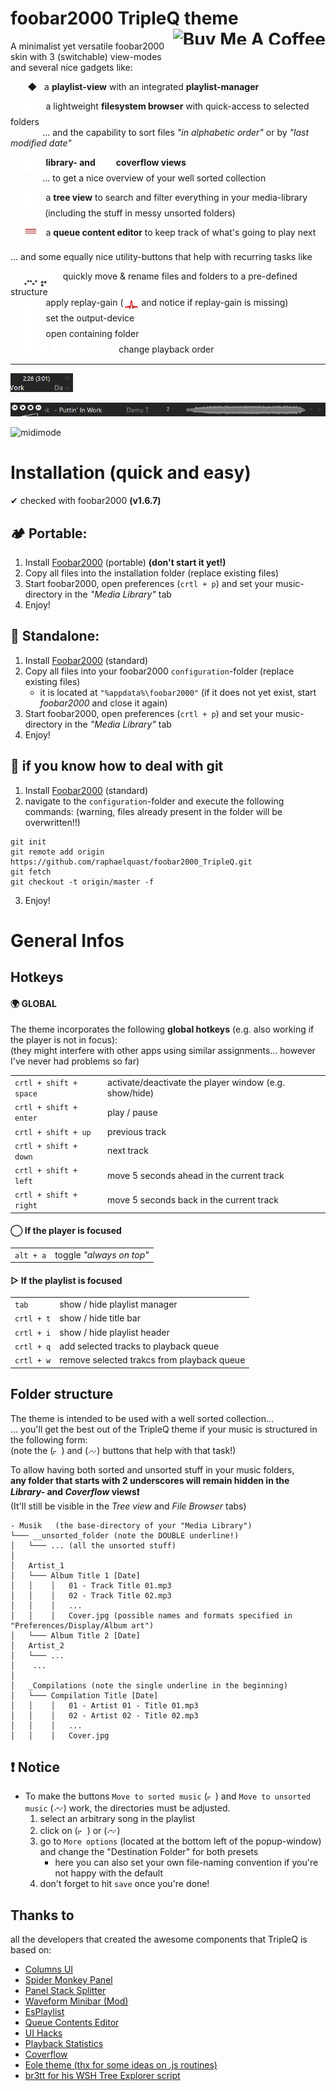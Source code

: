# foobar2000 TripleQ theme <a href="https://www.buymeacoffee.com/raphaelquast" target="_blank"><img src="https://www.buymeacoffee.com/assets/img/custom_images/yellow_img.png" alt="Buy Me A Coffee" align="right" style="height: 25px !important;" ></a>


A minimalist yet versatile foobar2000 skin with 3 (switchable) view-modes  
and several nice gadgets like:

&nbsp;&nbsp;&nbsp;&nbsp;
&nbsp;&nbsp;◆&nbsp;&nbsp; a **playlist-view** with an integrated **playlist-manager**  

&nbsp;&nbsp;&nbsp;&nbsp;
<img src="themes/TripleQ/src/Images/filesystem_sel.png" height="25" align="top">
&nbsp;
a lightweight **filesystem browser**  with quick-access to selected folders   
&nbsp;&nbsp;&nbsp;&nbsp;&nbsp;&nbsp;&nbsp;&nbsp;&nbsp;&nbsp;&nbsp;&nbsp;
... and the capability to sort files _"in alphabetic order"_ or by _"last modified date"_

&nbsp;&nbsp;&nbsp;&nbsp;
<img src="themes/TripleQ/src/Images/library_sel.png" height="25" align="top">
&nbsp;
**library- and**
<img src="themes/TripleQ/src/Images/coverflow_sel.png" height="25" align="top"> 
**coverflow views**  
&nbsp;&nbsp;&nbsp;&nbsp;&nbsp;&nbsp;&nbsp;&nbsp;&nbsp;&nbsp;&nbsp;&nbsp;
... to get a nice overview of your well sorted collection
  
&nbsp;&nbsp;&nbsp;&nbsp;
<img src="themes/TripleQ/src/Images/treeview_sel.png" height="25" align="top">
&nbsp;
a **tree view** to search and filter everything in your media-library  
&nbsp;&nbsp;&nbsp;&nbsp;&nbsp;&nbsp;&nbsp;&nbsp;&nbsp;&nbsp;&nbsp;&nbsp;&nbsp;
(including the stuff in messy unsorted folders)

&nbsp;&nbsp;&nbsp;&nbsp;
<img src="themes/TripleQ/src/Images/queuebutton_3_sel.png" height="25" align="top"> 
&nbsp;
a **queue content editor** to keep track of what's going to play next

... and some equally nice utility-buttons that help with recurring tasks like

&nbsp;&nbsp;&nbsp;&nbsp;
<img src="themes/TripleQ/src/Images/move_to_unsorted_music_sel.png" height="25" align="top">
<img src="themes/TripleQ/src/Images/move_to_sorted_music_sel.png" height="25" align="top">
&nbsp;
 quickly move & rename files and folders to a pre-defined structure  
&nbsp;&nbsp;&nbsp;&nbsp;
<img src="themes/TripleQ/src/Images/replaygain_tracks_sel.png" height="25" align="top">
&nbsp;
apply replay-gain (<img src="themes/TripleQ/src/Images/replaygain_tracks_noinfo.png" height="25" align="top">
and notice if replay-gain is missing)  
&nbsp;&nbsp;&nbsp;&nbsp;
<img src="themes/TripleQ/src/Images/playback_device_sel.png" height="25" align="top">
&nbsp;
set the output-device  
&nbsp;&nbsp;&nbsp;&nbsp;
<img src="themes/TripleQ/src/Images/open_containing_folder_sel.png" height="25" align="top">
&nbsp;
open containing folder  
&nbsp;&nbsp;&nbsp;&nbsp;
<img src="themes/TripleQ/src/Images/playback_linear.png" height="18" align="top">
<img src="themes/TripleQ/src/Images/playback_random.png" height="18" align="top"> 
<img src="themes/TripleQ/src/Images/playback_repeat_playlist.png" height="18" align="top">
<img src="themes/TripleQ/src/Images/playback_repeat_track.png" height="18" align="top">
<img src="themes/TripleQ/src/Images/playback_shuffle_tracks.png" height="18" align="top">
<img src="themes/TripleQ/src/Images/playback_shuffle_albums.png" height="18" align="top">
<img src="themes/TripleQ/src/Images/playback_shuffle_folders.png" height="18" align="top">
change playback order  

---------

![minimode](_images/minimode.gif?raw=true "Minimode")


![midimode](_images/midimode.gif?raw=true "Midimode")


![midimode](_images/animation_small.gif?raw=true "Maximode")

# Installation (quick and easy)
✔ checked with foobar2000 **(v1.6.7)**

## 🏕 Portable:

1) Install [Foobar2000](https://www.foobar2000.org/) (portable) **(don't start it yet!)**
2) Copy all files into the installation folder (replace existing files)
3) Start foobar2000, open preferences (`crtl + p`) and set your music-directory in the *"Media Library"* tab
4) Enjoy!

## 🏡 Standalone:

1) Install [Foobar2000](https://www.foobar2000.org/) (standard)  
2) Copy all files into your foobar2000 `configuration`-folder (replace existing files)
   - it is located at `"%appdata%\foobar2000"` 
     (if it does not yet exist, start *foobar2000* and close it again)
3) Start foobar2000, open preferences (`crtl + p`) and set your music-directory in the *"Media Library"* tab
4) Enjoy!

## 🌌  if you know how to deal with **git**

1. Install [Foobar2000](https://www.foobar2000.org/) (standard) 
2. navigate to the `configuration`-folder and execute the following commands:
   (warning, files already present in the folder will be overwritten!!)

```
git init
git remote add origin https://github.com/raphaelquast/foobar2000_TripleQ.git
git fetch
git checkout -t origin/master -f
```

3. Enjoy!

# General Infos

## Hotkeys

#### 🌍 GLOBAL

The theme incorporates the following **global hotkeys** (e.g. also working if the player is not in focus):  
(they might interfere with other apps using similar assignments... however I've never had problems so far)


| | |
| --- | --- |
|`crtl + shift + space` | activate/deactivate the player window (e.g. show/hide) |
|`crtl + shift + enter` |  play / pause |
|`crtl + shift + up   ` | previous track |
|`crtl + shift + down ` | next track |
|`crtl + shift + left ` | move 5 seconds ahead in the current track |
|`crtl + shift + right` | move 5 seconds back in the current track |

#### ◯ If the player is focused
| | |
| --- | --- |
|`alt + a` |  toggle *"always on top"* |

#### ▷ If the playlist is focused
| | |
| --- | --- |
|`tab` | show / hide playlist manager |
|`crtl + t` |show / hide title bar |
|`crtl + i` | show / hide playlist header |
|`crtl + q` | add selected tracks to playback queue |
|`crtl + w` | remove selected trakcs from playback queue |

## Folder structure

The theme is intended to be used with a well sorted collection...  
... you'll get the best out of the TripleQ theme if your music is structured in the following form:  
(note the (<img src="themes/TripleQ/src/Images/move_to_sorted_music_sel.png" height="14">) and (<img src="themes/TripleQ/src/Images/move_to_unsorted_music_sel.png" height="14">) buttons that help with that task!)

To allow having both sorted and unsorted stuff in your music folders,  
**any folder that starts with 2 underscores will remain hidden in the *Library-* and *Coverflow* views❗**   
(It'll still be visible in the *Tree view* and *File Browser* tabs)

```
- Musik   (the base-directory of your "Media Library")
└─── __unsorted_folder (note the DOUBLE underline!)
│   └─── ... (all the unsorted stuff)
│
│   Artist_1
│   └─── Album Title 1 [Date]
│   │    │   01 - Track Title 01.mp3
│   │    │   02 - Track Title 02.mp3 
│   │    │   ...
│   │    │   Cover.jpg (possible names and formats specified in "Preferences/Display/Album art")
│   └─── Album Title 2 [Date]
│   Artist_2
│   └─── ...
│    ...
│
│   _Compilations (note the single underline in the beginning)
│   └─── Compilation Title [Date]
│   │    │   01 - Artist 01 - Title 01.mp3
│   │    │   02 - Artist 02 - Title 02.mp3
│   │    │   ...
│   │    │   Cover.jpg 
```

## ❗ Notice

- To make the buttons `Move to sorted music` (<img src="themes/TripleQ/src/Images/move_to_sorted_music_sel.png" height="14">) and `Move to unsorted music` (<img src="themes/TripleQ/src/Images/move_to_unsorted_music_sel.png" height="16">) work, the directories must be adjusted. 
   1. select an arbitrary song in the playlist 
   2. click on (<img src="themes/TripleQ/src/Images/move_to_sorted_music_sel.png" height="16">) or (<img src="themes/TripleQ/src/Images/move_to_unsorted_music_sel.png" height="16">)
   3. go to `More options` (located at the bottom left of the popup-window) and change the "Destination Folder" for both presets 
      - here you can also set your own file-naming convention if you're not happy with the default 
   4. don't forget to hit `save` once you're done!

## Thanks to

all the developers that created the awesome components that TripleQ is based on:

- [Columns UI](https://github.com/reupen/columns_ui)
- [Spider Monkey Panel](https://theqwertiest.github.io/foo_spider_monkey_panel/)
- [Panel Stack Splitter](http://foo2k.chottu.net/)
- [Waveform Minibar (Mod)](http://www.foobar2000.org/components/view/foo_wave_minibar_mod)
- [EsPlaylist](http://foo2k.chottu.net/)
- [Queue Contents Editor](https://www.foobar2000.org/components/view/foo_queuecontents)
- [UI Hacks](http://foobar2000.ru/forum/viewtopic.php?t=1911)
- [Playback Statistics](https://www.foobar2000.org/components/view/foo_playcount)
- [Coverflow](https://github.com/Chronial/foo_chronflow)
- [Eole theme (thx for some ideas on .js routines)](https://github.com/Ottodix/Eole-foobar-theme)
- [br3tt for his WSH Tree Explorer script](https://www.deviantart.com/br3tt/art/WSH-Tree-Explorer-1-7-196023730)
